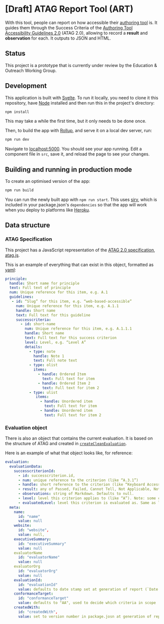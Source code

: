 # [Draft] ATAG Report Tool (ART)

With this tool, people can report on how accessible their [authoring tool](https://www.w3.org/TR/ATAG20/#def-Authoring-Tool) is. It guides them through the Success Criteria of the [Authoring Tool Accessibility Guidelines 2.0](https://www.w3.org/TR/ATAG20/) (ATAG 2.0), allowing to record a **result** and **observation** for each. It outputs to JSON and HTML.

## Status

This project is a prototype that is currently under review by the Education & Outreach Working Group.

## Development

This application is built with [Svelte](https://svelte.dev). To run it locally, you need to clone it this repository, have [Node](https://nodejs.org) installed and then run this in the project's directory:

```bash
npm install
```

This may take a while the first time, but it only needs to be done once.

Then, to build the app with [Rollup](https://rollupjs.org), and serve it on a local dev server, run:

```bash
npm run dev
```

Navigate to [localhost:5000](http://localhost:5000). You should see your app running. Edit a component file in `src`, save it, and reload the page to see your changes.

## Building and running in production mode

To create an optimised version of the app:

```bash
npm run build
```

You can run the newly built app with `npm run start`. This uses [sirv](https://github.com/lukeed/sirv), which is included in your package.json's `dependencies` so that the app will work when you deploy to platforms like [Heroku](https://heroku.com).

## Data structure

### ATAG Specification

This project has a JavaScript representation of the [ATAG 2.0 specification](https://w3.org/TR/ATAG20), [atag.js](https://github.com/w3c/wai-atag-report-tool/blob/master/src/data/atag.js).

This is an example of everything that can exist in this object, formatted as [yaml](https://yaml.org/):

```yaml
principle:
  handle: Short name for principle
  text: Full text of principle
  num: Unique reference for this item, e.g. A.1
  guidelines:
   - id: “Slug” for this item, e.g. “web-based-accessible”
     num: Unique reference for this item, e.g. A.1.1
     handle: Short name
     text: Full text for this guideline
     successcriteria:
       - id: short-name
         num: Unique reference for this item, e.g. A.1.1.1
         handle: Short name
         text: Full text for this success criterion
         level: Level, e.g. “Level A”
         details:
           - type: note
             handle: Note 1
             text: Full note text
           - type: olist
             items:
               - handle: Ordered Item
                 text: Full text for item
               - handle: Ordered Item 2
                 text: Full text for item 2
           - type: ulist
              items:
                - handle: Unordered item
                  text: Full text for item
                - handle: Unordered item
                  text: Full text for item 2
```

### Evaluation object

There is also an object that contains the current evaluation. It is based on the structure of ATAG and created in [`createCleanEvaluation`](https://github.com/w3c/wai-atag-report-tool/blob/main/src/utils/createCleanEvaluation.js).


Here is an example of what that object looks like, for reference:

```yaml
evaluation:
  evaluationData:
    successcriterionId: 
      - id: successcriterion.id,
      - num: unique reference to the criterion (like “A.3.1”)
      - handle: short reference to the criterion (like “Keyboard Access (Minimum)”)
      - result: any of Passed, Failed, Cannot Tell, Not Applicable, Not Checked. Defaults to "Not checked".
      - observations: string of Markdown. Defaults to null.
      - level: level this criterion applies to (like “A”). Note: some can apply to any of A, AA or AAA (“multi-level SCs”).
      - evaluatedLevel: level this criterion is evaluated as. Same as level, except for multi-level SCs, where it is picked from a dropdown.
  meta:
    name:
      id: "name"
      value: null
    website: 
      id: "website",
      value: null,
    executiveSummary: 
      id: "executiveSummary"
      value: null
    evaluatorName
      id: "evaluatorName"
      value: null
    evaluatorOrg
      id: "evaluatorOrg"
      value: null
    evaluationId:
      id: "evaluationId"
      value: defaults to date stamp set at generation of report (`Date.now()`)
    conformanceTarget: 
      id: "conformanceTarget"
      value: defaults to "AA", used to decide which criteria in scope
    createdWith: 
      id: "createdWith",
      value: set to version number in package.josn at generation of report
```
